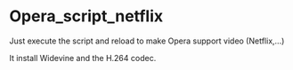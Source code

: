 # Opera_script_netflix
Just execute the script and reload to make Opera support video (Netflix,...)

It install Widevine and the H.264 codec.
